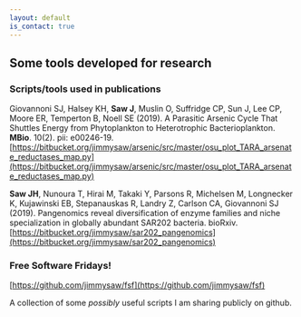```yaml
---
layout: default
is_contact: true
---
```


## Some tools developed for research

### Scripts/tools used in publications

Giovannoni SJ, Halsey KH, **Saw J**, Muslin O, Suffridge CP, Sun J, Lee CP, Moore ER, Temperton B, Noell SE (2019). A Parasitic Arsenic Cycle That Shuttles Energy from Phytoplankton to Heterotrophic Bacterioplankton. **MBio**. 10(2). pii: e00246-19.
[https://bitbucket.org/jimmysaw/arsenic/src/master/osu_plot_TARA_arsenate_reductases_map.py](https://bitbucket.org/jimmysaw/arsenic/src/master/osu_plot_TARA_arsenate_reductases_map.py)

**Saw JH**, Nunoura T, Hirai M, Takaki Y, Parsons R, Michelsen M, Longnecker K, Kujawinski EB, Stepanauskas R, Landry Z, Carlson CA, Giovannoni SJ (2019). Pangenomics reveal diversification of enzyme families and niche specialization in globally abundant SAR202 bacteria. bioRxiv.
[https://bitbucket.org/jimmysaw/sar202_pangenomics](https://bitbucket.org/jimmysaw/sar202_pangenomics)



### Free Software Fridays! 
[https://github.com/jimmysaw/fsf](https://github.com/jimmysaw/fsf)

A collection of some *possibly* useful scripts I am sharing publicly on github.
